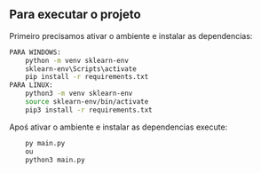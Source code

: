 ## Para executar o projeto

Primeiro precisamos ativar o ambiente e instalar as dependencias:
```bash
PARA WINDOWS: 
    python -m venv sklearn-env
    sklearn-env\Scripts\activate
    pip install -r requirements.txt
PARA LINUX:
    python3 -m venv sklearn-env
    source sklearn-env/bin/activate 
    pip3 install -r requirements.txt
```

Apoś ativar o ambiente e instalar as dependencias execute:
```bash
    py main.py
    ou 
    python3 main.py
```